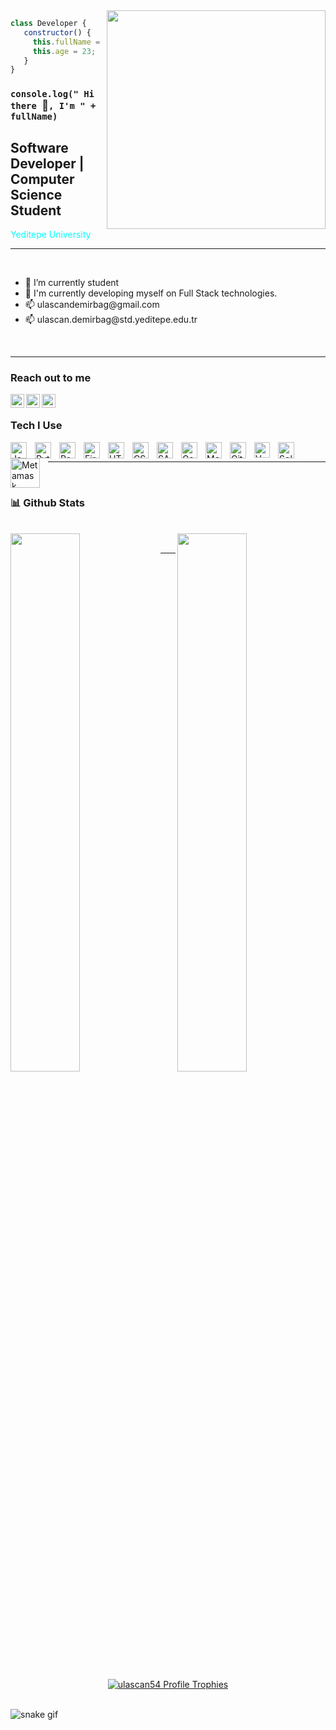 <img src="https://media.giphy.com/media/qgQUggAC3Pfv687qPC/giphy.gif" align="right" width="350" height="">

```js
class Developer {
   constructor() {
     this.fullName = 'Ulaş Can Demirbağ';
     this.age = 23;
   }
}
```

### `console.log(" Hi there `:wave:`, I'm " + fullName)`



## Software Developer | Computer Science Student

<font color="aqua">Yeditepe University</font>
<br>

<hr>
<br>

<ul>
  <li>🌱 I’m currently student</li>
  <li>🔭 I'm currently developing myself on Full Stack technologies.</li>
  <li>📫 ulascandemirbag@gmail.com</li>
  <li>📫 ulascan.demirbag@std.yeditepe.edu.tr</li>
</ul>

<br>
<hr>

### Reach out to me

[<img height="22" align="left"  width="22" src="https://cdn.jsdelivr.net/gh/devicons/devicon/icons/linkedin/linkedin-original.svg" />][linkedin]
[<img height="22" align="left"  width="22" src="https://cdn.jsdelivr.net/gh/devicons/devicon/icons/twitter/twitter-original.svg" />][twitter]
[<img height="22" align="left" width="22" src="https://unpkg.com/simple-icons@v5/icons/hackerrank.svg" />][hackerrank]

<br>

### Tech I Use

<img align="left" alt="JavaScript" width="26px" 
src="https://cdn.jsdelivr.net/gh/devicons/devicon/icons/javascript/javascript-original.svg" style="padding-right:10px;" />
<img align="left" alt="Python" width="26px" 
src="https://cdn.jsdelivr.net/gh/devicons/devicon/icons/python/python-original.svg" style="padding-right:10px;" />
<img align="left" alt="React" width="26px" 
src="https://cdn.jsdelivr.net/gh/devicons/devicon/icons/react/react-original.svg" style="padding-right:10px;" />
<img align="left" alt="Firebase" width="26px" 
src="https://cdn.jsdelivr.net/gh/devicons/devicon/icons/firebase/firebase-plain.svg" style="padding-right:10px;" />
<img align="left" alt="HTML5" width="26px" 
src="https://cdn.jsdelivr.net/gh/devicons/devicon/icons/html5/html5-original.svg" style="padding-right:10px;" />
<img align="left" alt="CSS3" width="26px" 
src="https://cdn.jsdelivr.net/gh/devicons/devicon/icons/css3/css3-original.svg" style="padding-right:10px;" />
<img align="left" alt="SASS" width="26px" 
src="https://cdn.jsdelivr.net/gh/devicons/devicon/icons/sass/sass-original.svg" style="padding-right:10px;" />
<img align="left" alt="Gatsby" width="26px" 
src="https://cdn.jsdelivr.net/gh/devicons/devicon/icons/gatsby/gatsby-original.svg" style="padding-right:10px;" />
<img align="left" alt="MongoDB" width="26px" 
src="https://cdn.jsdelivr.net/gh/devicons/devicon/icons/mongodb/mongodb-original.svg" style="padding-right:10px;" />
<img align="left" alt="Git" width="26px" 
src="https://cdn.jsdelivr.net/gh/devicons/devicon/icons/git/git-original.svg" style="padding-right:10px;" />
<img align="left" alt="Vue" width="25px" 
src="https://cdn.jsdelivr.net/gh/devicons/devicon/icons/vuejs/vuejs-original.svg" style="padding-right:10px;" />
<img align="left" alt="Solidity" width="26px" 
src="https://user-images.githubusercontent.com/64195458/205886935-fea7d8f2-c496-45d4-90a3-18d0927288c2.png" style="padding-right:10px;" />
<img align="left" alt="Metamask" width='47px' 
src='https://user-images.githubusercontent.com/64195458/205884250-c71b1a24-e040-477c-b7fe-b342a2bf85c5.png' style="padding-right:10px;" />

<br>
<hr>
<br>

###  📊 Github Stats

<br>

<picture>
<source 
  srcset="https://github-readme-stats.vercel.app/api?username=ulascan54&show_icons=true&theme=dark"
  media="(prefers-color-scheme: dark)"
/>
<source
  srcset="https://github-readme-stats.vercel.app/api?username=ulascan54&show_icons=true"
  media="(prefers-color-scheme: light), (prefers-color-scheme: no-preference)"
/>
<img align="left" width="47%" src="https://github-readme-stats.vercel.app/api?username=ulascan54&show_icons=true" />
</picture>

<img align="right" width="47%" src="https://github-readme-stats.vercel.app/api/top-langs/?username=ulascan54&layout=compact" />


<!--
[![Stats Overview dark](https://raw.githubusercontent.com/ulascan54/github-stats/master/generated/overview.svg#gh-dark-mode-only)
![Stats Overview light](https://raw.githubusercontent.com/ulascan54/github-stats/master/generated/overview.svg#gh-light-mode-only)
![Most Used Languages dark](https://raw.githubusercontent.com/ulascan54/github-stats/master/generated/languages.svg#gh-dark-mode-only)
![Most Used Languages light](https://raw.githubusercontent.com/ulascan54/github-stats/master/generated/languages.svg#gh-light-mode-only)](url)
[![Ulaş Can Demirbağ's GitHub stats-Dark](https://github-readme-stats.vercel.app/api?username=ulascan54&show_icons=true&theme=dark#gh-dark-mode-only)](https://github.com/anuraghazra/github-readme-stats#gh-dark-mode-only)
[![Ulaş Can Demirbağ's GitHub stats-Light](https://github-readme-stats.vercel.app/api?username=ulascan54&show_icons=true&theme=default#gh-light-mode-only)](https://github.com/anuraghazra/github-readme-stats#gh-light-mode-only)
-->

[twitter]:https://twitter.com/ulascand54
[linkedin]:https://www.linkedin.com/in/ulascandemirbag
[hackerrank]:https://www.hackerrank.com/ulascandemirbag

<div></div>

<br>
<hr>
<br>

<!-- GitHub Profile Trophies https://github.com/ryo-ma/github-profile-trophy -->
<div align="center">
  <a href="https://github.com/ryo-ma/github-profile-trophy">
    <img src="https://github-profile-trophy.vercel.app/?username=ulascan54&theme=onestar&no-frame=true" alt="ulascan54 Profile Trophies" />
  </a>
</div>
<br>


![snake gif](https://github.com/ulascan54/ulascan54/blob/output/github-contribution-grid-snake.gif)


